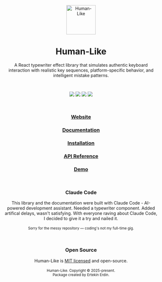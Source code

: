 <br />
<div align="center">
  <p align="center">
    <a href="https://human-like.ertekinn.com/"><img width="96" height="96" src="https://human-like.ertekinn.com/icon_dark.svg" alt="Human-Like">
    </a>
  </p>

  <strong>
    <h1 align="center">Human-Like</h1>
  </strong>

  <p align="center">
    A React typewriter effect library that simulates authentic keyboard interaction with realistic key sequences, platform-specific behavior, and intelligent mistake patterns.
  </p>

  <br>

  <p align="center">
    <a href="https://badge.fury.io/js/@ertekinno%2Fhuman-like"><img src="https://badge.fury.io/js/@ertekinno%2Fhuman-like.svg"></a>
    <a href="https://www.typescriptlang.org/"><img src="https://img.shields.io/badge/TypeScript-Ready-blue.svg"></a>
    <a href="https://opensource.org/licenses/MIT"><img src="https://img.shields.io/badge/License-MIT-yellow.svg"></a>
    <a href="https://bundlephobia.com/package/@ertekinno/human-like"><img src="https://img.shields.io/badge/Bundle%20Size-1.9KB-green.svg">
    </a>
  </p>

  <br>

  <p align="center">
    <h3>
      <a href="https://human-like.ertekinn.com/">Website</a>
    </h3>
  </p>
  <p align="center">
    <h3>
      <a href="https://human-like.ertekinn.com/docs/">Documentation</a>
    </h3>
  </p>
  <p align="center">
    <h3>
      <a href="https://human-like.ertekinn.com/docs/installation">Installation</a>
    </h3>
  </p>
  <p align="center">
    <h3>
      <a href="https://human-like.ertekinn.com/docs/usage">API Reference</a>
    </h3>
  </p>
  <p align="center">
    <h3>
      <a href="https://human-like.ertekinn.com/docs/keyboard-components/keyboard-simulation-demo">Demo</a>
    </h3>
  </p>
</div>

<br>

<h3 align="center">Claude Code</h2>

<p align="center">
  This library and the documentation were built with Claude Code - AI-powered development assistant. Needed a typewriter component. Added artifical delays, wasn't satisfying. With everyone raving about Claude Code, I decided to give it a try and nailed it.<br><br>
  <sup>Sorry for the messy repository — coding's not my full-time gig.</sup>
</p>

<br>

<h3 align="center">Open Source</h2>

<p align="center">
  Human-Like is <a href="https://github.com/ertekinno/human-like/blob/main/LICENSE">MIT licensed</a> and open-source.<br><br>
  <sup>Human-Like. Copyright © 2025-present.</sup><br />
  <sup>Package created by Ertekin Erdin.</sup>
</p>